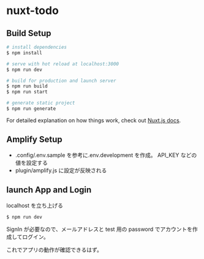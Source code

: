# nuxt-todo

## Build Setup

```bash
# install dependencies
$ npm install

# serve with hot reload at localhost:3000
$ npm run dev

# build for production and launch server
$ npm run build
$ npm run start

# generate static project
$ npm run generate
```

For detailed explanation on how things work, check out [Nuxt.js docs](https://nuxtjs.org).

## Amplify Setup

- .config/.env.sample を参考に.env.development を作成。 API_KEY などの値を設定する
- plugin/amplify.js に設定が反映される

## launch App and Login

localhost を立ち上げる

```bash
$ npm run dev
```

SignIn が必要なので、メールアドレスと test 用の password でアカウントを作成してログイン。

これでアプリの動作が確認できるはず。
